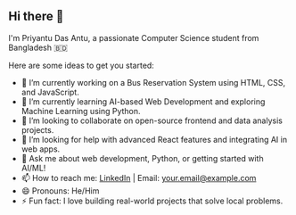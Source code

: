 
## Hi there 👋

I'm Priyantu Das Antu, a passionate Computer Science student from Bangladesh 🇧🇩

Here are some ideas to get you started:

- 🔭 I’m currently working on a Bus Reservation System using HTML, CSS, and JavaScript.
- 🌱 I’m currently learning AI-based Web Development and exploring Machine Learning using Python.
- 👯 I’m looking to collaborate on open-source frontend and data analysis projects.
- 🤔 I’m looking for help with advanced React features and integrating AI in web apps.
- 💬 Ask me about web development, Python, or getting started with AI/ML!
- 📫 How to reach me: [LinkedIn](https://linkedin.com/in/yourprofile) | Email: your.email@example.com
- 😄 Pronouns: He/Him
- ⚡ Fun fact: I love building real-world projects that solve local problems.

